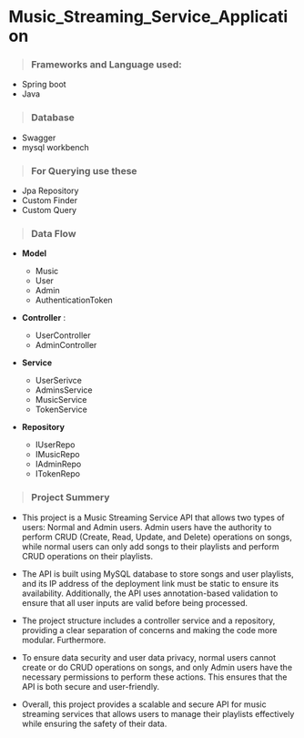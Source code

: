 # Music_Streaming_Service_Application
>### Frameworks and Language used:
  * Spring boot
  * Java
>### Database
 * Swagger
 * mysql workbench
>### For Querying use these
  * Jpa Repository
  * Custom Finder
  * Custom Query

>### Data Flow
* **Model**
  * Music
  * User
  * Admin
  * AuthenticationToken
  
* **Controller** : 
  * UserController
  * AdminController
    
* **Service**
  * UserSerivce
  * AdminsService
  * MusicService
  * TokenService
   
* **Repository**
  * IUserRepo
  * IMusicRepo
  * IAdminRepo
  * ITokenRepo
>### Project Summery

* This project is a Music Streaming Service API that allows two types of users: Normal and Admin users. Admin users have the authority to perform CRUD (Create, Read, Update, and Delete) operations on songs, while normal users can only add songs to their playlists and perform CRUD operations on their playlists.

* The API is built using MySQL database to store songs and user playlists, and its IP address of the deployment link must be static to ensure its availability. Additionally, the API uses annotation-based validation to ensure that all user inputs are valid before being processed.

* The project structure includes a controller service and a repository, providing a clear separation of concerns and making the code more modular. Furthermore.

* To ensure data security and user data privacy, normal users cannot create or do CRUD operations on songs, and only Admin users have the necessary permissions to perform these actions. This ensures that the API is both secure and user-friendly.

* Overall, this project provides a scalable and secure API for music streaming services that allows users to manage their playlists effectively while ensuring the safety of their data.